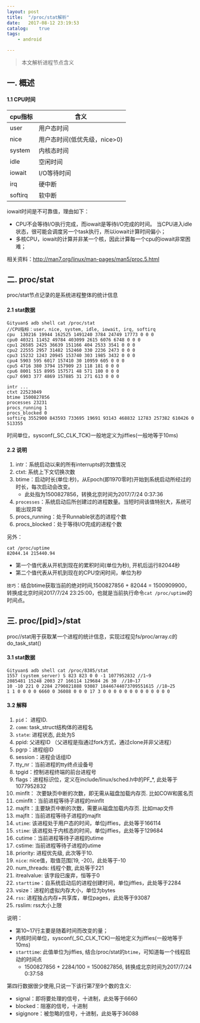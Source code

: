 ```yaml
---
layout: post
title:  "/proc/stat解析"
date:   2017-08-12 23:19:53
catalog:    true
tags:
    - android

---
```


> 本文解析进程节点含义

## 一. 概述

#### 1.1 CPU时间

|cpu指标|含义|
|---|---|
|user|用户态时间|
|nice|用户态时间(低优先级，nice>0)|
|system|内核态时间|
|idle|空闲时间|
|iowait|I/O等待时间|
|irq|硬中断|
|softirq|软中断|

iowait时间是不可靠值，理由如下：

- CPU不会等待I/O执行完成，而iowait是等待I/O完成的时间。
当CPU进入idle状态，很可能会调度另一个task执行，所以iowait计算时间偏小；
- 多核CPU，iowait的计算并非某一个核，因此计算每一个cpu的iowait非常困难；

相关资料：http://man7.org/linux/man-pages/man5/proc.5.html

## 二. proc/stat

proc/stat节点记录的是系统进程整体的统计信息

#### 2.1 stat数据

    Gityuan$ adb shell cat /proc/stat
    //CPU指标：user，nice, system, idle, iowait, irq, softirq
    cpu  130216 19944 162525 1491240 3784 24749 17773 0 0 0
    cpu0 40321 11452 49784 403099 2615 6076 6748 0 0 0
    cpu1 26585 2425 36639 151166 404 2533 3541 0 0 0
    cpu2 22555 2957 31482 152460 330 2236 2473 0 0 0
    cpu3 15232 1243 20945 153740 303 1985 3432 0 0 0
    cpu4 5903 595 6017 157410 30 10959 605 0 0 0
    cpu5 4716 380 3794 157909 23 118 181 0 0 0
    cpu6 8001 515 8995 157571 48 571 180 0 0 0
    cpu7 6903 377 4869 157885 31 271 613 0 0 0

    intr ...
    ctxt 22523049
    btime 1500827856
    processes 23231
    procs_running 1
    procs_blocked 0
    softirq 3552900 843593 733695 19691 93143 468832 12783 257382 610426 0 513355

时间单位，sysconf(_SC_CLK_TCK)一般地定义为jiffies(一般地等于10ms)

#### 2.2 说明

1. intr：系统启动以来的所有interrupts的次数情况
2. ctxt: 系统上下文切换次数
3. btime：启动时长(单位:秒)，从Epoch(即1970零时)开始到系统启动所经过的时长，每次启动会改变。
    - 此处指为1500827856，转换北京时间为2017/7/24 0:37:36
4. `processes`：系统启动后所创建过的进程数量。当短时间该值特别大，系统可能出现异常
5. procs_running：处于Runnable状态的进程个数
6. procs_blocked：处于等待I/O完成的进程个数

另外：

    cat /proc/uptime
    82044.14 215440.94

- 第一个值代表从开机到现在的累积时间(单位为秒), 开机后运行82044秒
- 第二个值代表从开机到现在的CPU空闲时间，单位为秒

`技巧`：结合btime获取当前的绝对时间,1500827856 + 82044 = 1500909900，
转换成北京时间2017/7/24 23:25:00，也就是当前执行命令`cat /proc/uptime`的时间点。

## 三. proc/[pid]>/stat

proc/<pid>/stat用于获取某一个进程的统计信息，实现过程见fs/proc/array.c的do_task_stat()
    
#### 3.1 stat数据

    Gityuan$ adb shell cat /proc/8385/stat
    1557 (system_server) S 823 823 0 0 -1 1077952832 //1~9
    2085481 15248 2003 27 166114 129684 26 30  //10~17
    10 -10 221 0 2284 2790821888 93087 18446744073709551615 //18~25
    1 1 0 0 0 0 6660 0 36088 0 0 0 17 3 0 0 0 0 0 0 0 0 0 0 0 0 0

#### 3.2 解释

1. `pid`： 进程ID.
2. `comm`: task_struct结构体的进程名
3. `state`: 进程状态, 此处为S
4. ppid: 父进程ID （父进程是指通过fork方式，通过clone并非父进程）
5. pgrp：进程组ID
6. session：进程会话组ID
7. tty_nr：当前进程的tty终点设备号
8. tpgid：控制进程终端的前台进程号
9. flags：进程标识位，定义在include/linux/sched.h中的PF_*, 此处等于1077952832
10. minflt： 次要缺页中断的次数，即无需从磁盘加载内存页. 比如COW和匿名页
11. cminflt：当前进程等待子进程的minflt
12. majflt：主要缺页中断的次数，需要从磁盘加载内存页. 比如map文件
13. majflt：当前进程等待子进程的majflt
14. `utime`: 该进程处于用户态的时间，单位jiffies，此处等于166114
15. `stime`: 该进程处于内核态的时间，单位jiffies，此处等于129684
16. cutime：当前进程等待子进程的utime
17. cstime: 当前进程等待子进程的utime
18. priority: 进程优先级, 此次等于10.
19. `nice`: nice值，取值范围[19, -20]，此处等于-10
20. num_threads: 线程个数, 此处等于221
21. itrealvalue: 该字段已废弃，恒等于0
22. `starttime`：自系统启动后的进程创建时间，单位jiffies，此处等于2284
23. vsize：进程的虚拟内存大小，单位为bytes
24. `rss`: 进程独占内存+共享库，单位pages，此处等于93087
25. rsslim: rss大小上限

说明：

- 第10~17行主要是随着时间而改变的量；
- 内核时间单位，sysconf(_SC_CLK_TCK)一般地定义为jiffies(一般地等于10ms)
- `starttime`: 此值单位为jiffies, 结合/proc/stat的`btime`，可知道每一个线程启动的时间点
  - 1500827856 + 2284/100 = 1500827856, 转换成北京时间为2017/7/24 0:37:58


第四行数据很少使用,只说一下该行第7至9个数的含义:

- signal：即将要处理的信号，十进制，此处等于6660
- blocked：阻塞的信号，十进制
- sigignore：被忽略的信号，十进制，此处等于36088
